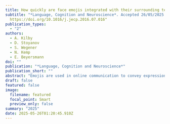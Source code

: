 ```yaml
---
title: How quickly are face emojis integrated with their surrounding text? An eye-tracking study
subtitle: "*Language, Cognition and Neuroscience*. Accepted 26/05/2025."
  https://doi.org/10.1016/j.jecp.2016.07.016"
publication_types:
  - "2"
authors:
  - A. Kilby
  - D. Stoyanov
  - S. Wegener
  - N. Kemp
  - E. Beyersmann
doi: ""
publication: "*Language, Cognition and Neuroscience*"
publication_short: ""
abstract: "Emojis are used in online communication to convey expression and emotion. This study investigated whether emoji integration occurs at an “early” stage of reading or at a “late”, more conscious stage. Participants’ eye movements were monitored as they read informal, text-message-style sentences containing either a contextually congruent face emoji, a contextually incongruent face emoji, or a dash. Comprehension questions were included after each message to encourage reading for comprehension. Three “early” (skipping rate, first fixation duration, gaze duration) and three “late” (total reading time, regression in probability, trial dwell time) processing measures were analysed. Results revealed that compared with message-congruent emojis, incongruent emojis incurred significant processing costs on all late measures and one early measure (gaze duration). Further, both emoji conditions showed higher skipping rates and longer reading times relative to the dash trials across most measures, indicating emoji processing costs during both early and late stages of reading." 
draft: false
featured: false
image:
  filename: featured
  focal_point: Smart
  preview_only: false
summary: "2025"
date: 2025-05-26T01:20:45.910Z
---
```

